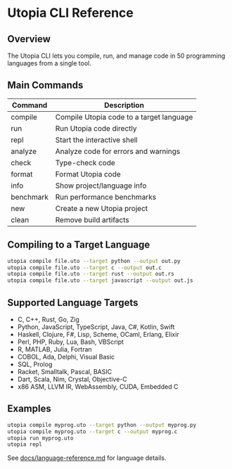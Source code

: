 # Utopia CLI Reference

## Overview

The Utopia CLI lets you compile, run, and manage code in 50 programming languages from a single tool.

## Main Commands

| Command   | Description                                  |
|-----------|----------------------------------------------|
| compile   | Compile Utopia code to a target language     |
| run       | Run Utopia code directly                     |
| repl      | Start the interactive shell                  |
| analyze   | Analyze code for errors and warnings         |
| check     | Type-check code                              |
| format    | Format Utopia code                          |
| info      | Show project/language info                   |
| benchmark | Run performance benchmarks                   |
| new       | Create a new Utopia project                  |
| clean     | Remove build artifacts                       |

## Compiling to a Target Language

```bash
utopia compile file.uto --target python --output out.py
utopia compile file.uto --target c --output out.c
utopia compile file.uto --target rust --output out.rs
utopia compile file.uto --target javascript --output out.js
```

## Supported Language Targets

- C, C++, Rust, Go, Zig
- Python, JavaScript, TypeScript, Java, C#, Kotlin, Swift
- Haskell, Clojure, F#, Lisp, Scheme, OCaml, Erlang, Elixir
- Perl, PHP, Ruby, Lua, Bash, VBScript
- R, MATLAB, Julia, Fortran
- COBOL, Ada, Delphi, Visual Basic
- SQL, Prolog
- Racket, Smalltalk, Pascal, BASIC
- Dart, Scala, Nim, Crystal, Objective-C
- x86 ASM, LLVM IR, WebAssembly, CUDA, Embedded C

## Examples

```bash
utopia compile myprog.uto --target python --output myprog.py
utopia compile myprog.uto --target c --output myprog.c
utopia run myprog.uto
utopia repl
```

See [docs/language-reference.md](language-reference.md) for language details. 